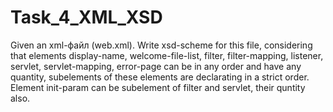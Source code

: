 # Task_4_XML_XSD
Given an xml-файл (web.xml). Write xsd-scheme for this file, considering that elements display-name, welcome-file-list, filter, filter-mapping, listener, servlet, servlet-mapping, error-page can be in any order and have any quantity, subelements of these elements are declarating in a strict order. Element init-param can be subelement of filter and servlet, their quntity also. 
